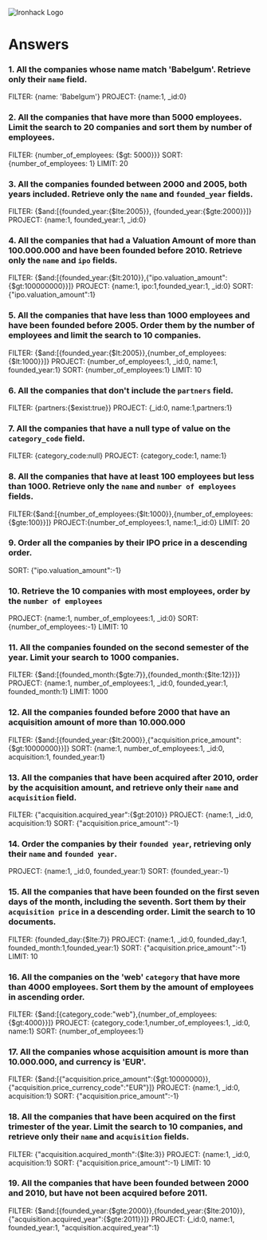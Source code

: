 ![Ironhack Logo](https://i.imgur.com/1QgrNNw.png)

# Answers

### 1. All the companies whose name match 'Babelgum'. Retrieve only their `name` field.

FILTER: {name: 'Babelgum'}
PROJECT: {name:1, _id:0}  

### 2. All the companies that have more than 5000 employees. Limit the search to 20 companies and sort them by **number of employees**.

FILTER: {number_of_employees: {$gt: 5000}}}
SORT: {number_of_employees: 1}
LIMIT: 20

### 3. All the companies founded between 2000 and 2005, both years included. Retrieve only the `name` and `founded_year` fields.

FILTER: {$and:[{founded_year:{$lte:2005}}, {founded_year:{$gte:2000}}]}
PROJECT: {name:1, founded_year:1, _id:0}

### 4. All the companies that had a Valuation Amount of more than 100.000.000 and have been founded before 2010. Retrieve only the `name` and `ipo` fields.

FILTER: {$and:[{founded_year:{$lt:2010}},{"ipo.valuation_amount":{$gt:100000000}}]}
PROJECT: {name:1, ipo:1,founded_year:1, _id:0}
SORT: {"ipo.valuation_amount":1}

### 5. All the companies that have less than 1000 employees and have been founded before 2005. Order them by the number of employees and limit the search to 10 companies.

FILTER: {$and:[{founded_year:{$lt:2005}},{number_of_employees:{$lt:1000}}]}
PROJECT: {number_of_employees:1, _id:0, name:1, founded_year:1}
SORT: {number_of_employees:1}
LIMIT: 10

### 6. All the companies that don't include the `partners` field.

FILTER: {partners:{$exist:true}}
PROJECT: {_id:0, name:1,partners:1}
### 7. All the companies that have a null type of value on the `category_code` field.

FILTER: {category_code:null}
PROJECT: {category_code:1, name:1}

### 8. All the companies that have at least 100 employees but less than 1000. Retrieve only the `name` and `number of employees` fields.

FILTER:{$and:[{number_of_employees:{$lt:1000}},{number_of_employees:{$gte:100}}]}
PROJECT:{number_of_employees:1, name:1,_id:0}
LIMIT: 20

### 9. Order all the companies by their IPO price in a descending order.

SORT: {"ipo.valuation_amount":-1}

### 10. Retrieve the 10 companies with most employees, order by the `number of employees`

PROJECT: {name:1, number_of_employees:1, _id:0}
SORT: {number_of_employees:-1}
LIMIT: 10

### 11. All the companies founded on the second semester of the year. Limit your search to 1000 companies.

FILTER: {$and:[{founded_month:{$gte:7}},{founded_month:{$lte:12}}]}
PROJECT: {name:1, number_of_employees:1, _id:0, founded_year:1, founded_month:1}
LIMIT: 1000

### 12. All the companies founded before 2000 that have an acquisition amount of more than 10.000.000

FILTER: {$and:[{founded_year:{$lt:2000}},{"acquisition.price_amount":{$gt:10000000}}]}
SORT: {name:1, number_of_employees:1, _id:0, acquisition:1, founded_year:1}

### 13. All the companies that have been acquired after 2010, order by the acquisition amount, and retrieve only their `name` and `acquisition` field.

FILTER: {"acquisition.acquired_year":{$gt:2010}}
PROJECT: {name:1, _id:0, acquisition:1}
SORT: {"acquisition.price_amount":-1}

### 14. Order the companies by their `founded year`, retrieving only their `name` and `founded year`.

PROJECT: {name:1, _id:0, founded_year:1}
SORT: {founded_year:-1}  

### 15. All the companies that have been founded on the first seven days of the month, including the seventh. Sort them by their `acquisition price` in a descending order. Limit the search to 10 documents.

FILTER: {founded_day:{$lte:7}}
PROJECT: {name:1, _id:0, founded_day:1, founded_month:1,founded_year:1}
SORT: {"acquisition.price_amount":-1}
LIMIT: 10

### 16. All the companies on the 'web' `category` that have more than 4000 employees. Sort them by the amount of employees in ascending order.

FILTER: {$and:[{category_code:"web"},{number_of_employees:{$gt:4000}}]}
PROJECT: {category_code:1,number_of_employees:1, _id:0, name:1}
SORT: {number_of_employees:1}

### 17. All the companies whose acquisition amount is more than 10.000.000, and currency is 'EUR'.

FILTER: {$and:[{"acquisition.price_amount":{$gt:10000000}},{"acquisition.price_currency_code":"EUR"}]}
PROJECT: {name:1, _id:0, acquisition:1}
SORT: {"acquisition.price_amount":-1}

### 18. All the companies that have been acquired on the first trimester of the year. Limit the search to 10 companies, and retrieve only their `name` and `acquisition` fields.

FILTER: {"acquisition.acquired_month":{$lte:3}}
PROJECT: {name:1, _id:0, acquisition:1}
SORT: {"acquisition.price_amount":-1}
LIMIT: 10

### 19. All the companies that have been founded between 2000 and 2010, but have not been acquired before 2011.

FILTER: {$and:[{founded_year:{$gte:2000}},{founded_year:{$lte:2010}},{"acquisition.acquired_year":{$gte:2011}}]}
PROJECT: {_id:0, name:1, founded_year:1, "acquisition.acquired_year":1}